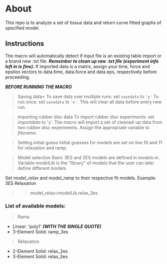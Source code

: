 # About
This repo is to analyze a set of tissue data and return
curve fitted graphs of specified model.
## Instructions
The macro will automatically detect if input file is an existing 
table import or a brand new .txt file. ***Remember to clean up raw .txt 
file (experiment info left in is fine).***
If imported data is a matrix, assign your time, force and epsilon vectors 
to data.time, data.force and data.eps, respectively before proceeding.

***BEFORE RUNNING THE MACRO***
>Saving data<
To save data over multiple runs: set `savedata` to `'y'`
To run once: set `savedata` to `'n'`. This will clear all data before every 
new run.

> Importing rubber disc data
To import rubber disc experiments: set *importdata* to 'y'. The macro will 
import a set of cleaned-up data from two rubber disc experiments. Assign
the appropriate variable to *filename*.

> Setting initial guess
Initial guesses for models are set on line 10 and 11 for 
relaxation and ramp.

> Model selection
Basic 3ES and 2ES models are defined in *models.m*. Variable *modelLib* is 
the "library" of models that the user can later define different models.
  
Set *model_relax* and *model_ramp* to their respective fit models. 
Example: 3ES Relaxation 
>> model_relax=modelLib.relax_3es

### List of available models:
> Ramp
- Linear: 'poly1' ***(WITH THE SINGLE QUOTE)***
- 3-Element Solid: ramp_3es
> Relaxation
- 2-Element Solid: relax_2es
- 3-Element Solid: relax_3es

